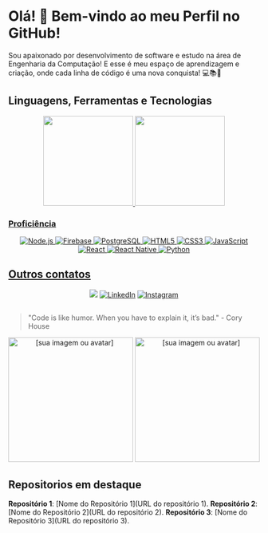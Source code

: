 # Olá! 👋 Bem-vindo ao meu Perfil no GitHub!

Sou apaixonado por desenvolvimento de software e estudo na área de Engenharia da Computação!
E esse é meu espaço de aprendizagem e criação, onde cada linha de código é uma nova conquista! 💻📚🚀

## Linguagens, Ferramentas e Tecnologias

<div align="center">
  <a href="https://github.com/YuriElias07">
  <img height="180em" src="https://github-readme-stats.vercel.app/api?username=YuriElias07&show_icons=true&theme=dracula&include_all_commits=true&count_private=true"/>
  <img height="180em" src="https://github-readme-stats.vercel.app/api/top-langs/?username=YuriElias07&layout=compact&langs_count=7&theme=dracula"/>
</div>

### Proficiência

<p align="center">
   <img src="https://img.shields.io/badge/Node.js-339933?style=for-the-badge&logo=nodedotjs&logoColor=white" alt="Node.js" />
   <img src="https://img.shields.io/badge/Firebase-FFCA28?style=for-the-badge&logo=firebase&logoColor=white" alt="Firebase" />
   <img src="https://img.shields.io/badge/PostgreSQL-4169E1?style=for-the-badge&logo=postgresql&logoColor=white" alt="PostgreSQL" />
   <img src="https://img.shields.io/badge/HTML5-E34F26?style=for-the-badge&logo=html5&logoColor=white" alt="HTML5" />
   <img src="https://img.shields.io/badge/CSS3-1572B6?style=for-the-badge&logo=css3&logoColor=white" alt="CSS3" />
   <img src="https://img.shields.io/badge/JavaScript-F7DF1E?style=for-the-badge&logo=javascript&logoColor=black" alt="JavaScript" />
   <img src="https://img.shields.io/badge/React-61DAFB?style=for-the-badge&logo=react&logoColor=black" alt="React" />
   <img src="https://img.shields.io/badge/React_Native-61DAFB?style=for-the-badge&logo=react&logoColor=white" alt="React Native" />
   <img src="https://img.shields.io/badge/Python-3776AB?style=for-the-badge&logo=python&logoColor=white" alt="Python" />
</p>

## Outros contatos
<p align="center">
    <a href = "mailto:yuririelias15@gmail.com"><img src="https://img.shields.io/badge/-Gmail-%23333?style=for-the-badge&logo=gmail&logoColor=white" target="_blank"></a>
    <a href="https://www.linkedin.com/in/yuri-elias-491221255/"><img src="https://img.shields.io/badge/LinkedIn-0077B5?style=for-the-badge&logo=linkedin&logoColor=white" alt="LinkedIn"/></a>
    <a href="https://www.instagram.com/yuriea_/"><img src="https://img.shields.io/badge/Instagram-E4405F?style=for-the-badge&logo=instagram&logoColor=white" alt="Instagram"/></a>
 </p>
 
##
> "Code is like humor. When you have to explain it, it’s bad." - Cory House
    
<p align="center">
    <img src="https://github.com/user-attachments/assets/9b9b8a56-8f32-4c98-bf5d-939201cad0a1" width= "250px" alt="[sua imagem ou avatar]" />
    <img src="https://github.com/user-attachments/assets/cfe90301-9243-4fd4-8dae-520f096e0035" width= "250px" alt="[sua imagem ou avatar]" />
</p>

## Repositorios em destaque

**Repositório 1**: [Nome do Repositório 1](URL do repositório 1). 
**Repositório 2**: [Nome do Repositório 2](URL do repositório 2). 
**Repositório 3**: [Nome do Repositório 3](URL do repositório 3). 
